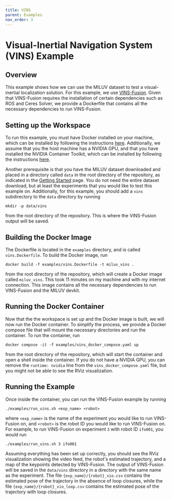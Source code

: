 ```yaml
---
title: VINS
parent: Examples
nav_order: 3
---
```


# Visual-Inertial Navigation System (VINS) Example
## Overview
This example shows how we can use the MILUV dataset to test a visual-inertial localization solution. For this example, we use [VINS-Fusion](https://github.com/HKUST-Aerial-Robotics/VINS-Fusion). Given that VINS-Fusion requires the installation of certain dependencies such as ROS and Ceres Solver, we provide a Dockerfile that contains all the necessary dependencies to run VINS-Fusion.

## Setting up the Workspace
To run this example, you must have Docker installed on your machine, which can be installed by following the instructions [here](https://docs.docker.com/get-docker/). Additionally, we assume that you the host machine has a NVIDIA GPU, and that you have installed the NVIDIA Container Toolkit, which can be installed by following the instructions [here](https://docs.nvidia.com/datacenter/cloud-native/container-toolkit/install-guide.html).

Another prerequisite is that you have the MILUV dataset downloaded and placed in a directory called `data` in the root directory of the repository, as indicated in the [Getting Started](https://decargroup.github.io/miluv/docs/gettingstarted.html) page. You do not need the entire dataset download, but at least the experiments that you would like to test this example on. Additionally, for this example, you should add a `vins` subdirectory to the `data` directory by running
```
mkdir -p data/vins
```
from the root directory of the repository. This is where the VINS-Fusion output will be saved.

## Building the Docker Image
The Dockerfile is located in the `examples` directory, and is called `vins.Dockerfile`. To build the Docker image, run
```
docker build -f examples/vins.Dockerfile -t miluv_vins .
```
from the root directory of the repository, which will create a Docker image called `miluv_vins`. This took 11 minutes on my machine and with my internet connection. This image contains all the necessary dependencies to run VINS-Fusion and the MILUV devkit.

## Running the Docker Container 
Now that the the workspace is set up and the Docker image is built, we will now run the Docker container. To simplify the process, we provide a Docker compose file that will mount the necessary directories and run the container. To run the container, run
```
docker compose -it -f examples/vins_docker_compose.yaml up
```
from the root directory of the repository, which will start the container and open a shell inside the container. If you do not have a NVIDIA GPU, you can remove the `runtime: nvidia` line from the `vins_docker_compose.yaml` file, but you might not be able to see the RViz visualization.

## Running the Example
Once inside the container, you can run the VINS-Fusion example by running
```
./examples/run_vins.sh <exp_name> <robot>
```
where `<exp_name>` is the name of the experiment you would like to run VINS-Fusion on, and `<robot>` is the robot ID you would like to run VINS-Fusion on. For example, to run VINS-Fusion on experiment `3` with robot ID `ifo001`, you would run
```
./examples/run_vins.sh 3 ifo001
```
Assuming everything has been set up correctly, you should see the RViz visualization showing the video feed, the robot's estimated trajectory, and a map of the keypoints detected by VINS-Fusion. The output of VINS-Fusion will be saved in the `data/vins` directory in a directory with the same name as the experiment. The file `{exp_name}/{robot}_vio.csv` contains the estimated pose of the trajectory in the absence of loop closures, while the file `{exp_name}/{robot}_vio_loop.csv` contains the estimated pose of the trajectory with loop closures.
